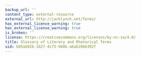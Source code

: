 ```yaml
---
backup_url: ''
content_type: external-resource
external_url: http://jacklynch.net/Terms/
has_external_licence_warning: true
has_external_license_warning: true
is_broken: ''
license: https://creativecommons.org/licenses/by-nc-sa/4.0/
title: Glossary of Literary and Rhetorical Terms
uid: b05ab92b-1b27-4c75-968b-a6ab20b6392f
---
```

